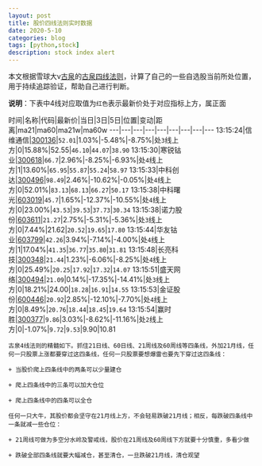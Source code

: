 ```yaml
---
layout: post
title: 股价四线法则实时数据
date: 2020-5-10
categories: blog
tags: [python,stock]
description: stock index alert
---
```



本文根据雪球大v[古泉](https://xueqiu.com/u/7148646888)的[古泉四线法则](https://xueqiu.com/7148646888/130498192)，计算了自己的一些自选股当前所处位置，用于持续追踪验证，帮助自己进行判断。

**说明**：下表中4线对应取值为`红色`表示最新价处于对应指标上方，属正面

时间|名称|代码|最新价|当日|3日|5日|位置|变动|距离|ma21|ma60|ma21w|ma60w
---|---|---|---|---|---|---|---|---
13:15:24|信维通信|[300136](https://xueqiu.com/S/SZ300136)|`52.01`|1.03%|-5.48%|-8.75%|处`3`线上方|0|15.88%|52.55|`46.10`|`44.07`|`38.90`
13:15:30|寒锐钴业|[300618](https://xueqiu.com/S/SZ300618)|`66.7`|2.96%|-8.25%|-6.93%|处`4`线上方|1|13.60%|`65.95`|`55.87`|`55.24`|`58.97`
13:15:33|中科创达|[300496](https://xueqiu.com/S/SZ300496)|`98.49`|2.46%|-10.62%|-0.05%|处`4`线上方|0|52.01%|`83.13`|`68.13`|`66.27`|`50.17`
13:15:38|中科曙光|[603019](https://xueqiu.com/S/SH603019)|`45.7`|1.65%|-12.37%|-10.55%|处`4`线上方|0|23.00%|`43.53`|`39.53`|`37.73`|`30.34`
13:15:38|诺力股份|[603611](https://xueqiu.com/S/SH603611)|`21.27`|2.75%|-5.31%|-5.36%|处`3`线上方|0|7.44%|21.62|`20.52`|`19.65`|`17.80`
13:15:44|华友钴业|[603799](https://xueqiu.com/S/SH603799)|`42.26`|3.94%|-7.14%|-4.00%|处`4`线上方|1|17.04%|`41.35`|`36.77`|`35.80`|`31.81`
13:15:48|长亮科技|[300348](https://xueqiu.com/S/SZ300348)|`21.44`|1.23%|-6.06%|-8.25%|处`4`线上方|0|25.49%|`20.25`|`17.92`|`17.32`|`14.07`
13:15:51|盛天网络|[300494](https://xueqiu.com/S/SZ300494)|`21.09`|0.14%|-17.35%|-14.41%|处`3`线上方|0|18.21%|24.00|`18.28`|`16.91`|`14.55`
13:15:53|金证股份|[600446](https://xueqiu.com/S/SH600446)|`20.92`|2.85%|-12.10%|-7.70%|处`4`线上方|0|8.49%|`20.76`|`18.44`|`18.45`|`19.64`
13:15:54|赢时胜|[300377](https://xueqiu.com/S/SZ300377)|`9.86`|3.03%|-8.62%|-11.16%|处`2`线上方|0|-1.07%|`9.72`|`9.53`|9.90|10.81

```
古泉4线法则的精髓如下。抓住21日线、60日线、21周线及60周线等四条线，外加21月线，任何一只股票上涨都要穿过这四条线，任何一只股票要想爆雷也要先下穿过这四条线：

+ 当股价爬上四条线中的两条可以少量建仓

+ 爬上四条线中的三条可以加大仓位

+ 爬上四条线中的四条可以全仓

任何一只大牛，其股价都会坚守在21月线上方，不会轻易跌破21月线；相反，每跌破四条线中一条就减一些仓位：

+ 21周线可做为多空分水岭及警戒线，股价在21周线及60周线下方就要十分慎重，多看少做

+ 跌破全部四条线就要大幅减仓，甚至清仓，一旦跌破21月线，清仓观望
```